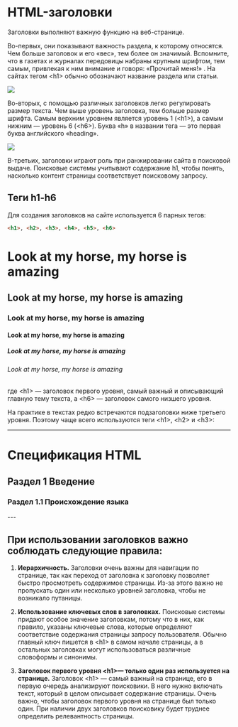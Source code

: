# HTML-заголовки

Заголовки выполняют важную функцию на веб-странице.

Во-первых, они показывают важность раздела, к которому относятся. Чем больше заголовок и его «вес», тем более он значимый. Вспомните, что в газетах и журналах передовицы набраны крупным шрифтом, тем самым, привлекая к ним внимание и говоря: «Прочитай меня!» . На сайтах тегом \<h1\> обычно обозначают название раздела или статьи. 

![](https://ucarecdn.com/f086fa96-16e2-4f66-9fa2-6a75cac3345f/)

Во-вторых, с помощью различных заголовков легко регулировать размер текста. Чем выше уровень заголовка, тем больше размер шрифта. Самым верхним уровнем является уровень 1 (\<h1\>), а самым нижним — уровень 6 (\<h6\>). Буква «h» в названии тега — это первая буква английского «heading».

![](https://ucarecdn.com/28f9a284-7a40-4f7d-988b-be19317f957a/)

В-третьих, заголовки играют роль при  ранжировании сайта в поисковой выдаче. Поисковые системы учитывают содержание h1, чтобы понять, насколько контент страницы соответствует поисковому запросу.

## Теги h1-h6 

Для создания заголовков на сайте используется 6 парных тегов: 

```html
<h1>, <h2>, <h3>, <h4>, <h5>, <h6>
```

<h1>Look at my horse, my horse is amazing</h1>
<h2>Look at my horse, my horse is amazing</h2>
<h3>Look at my horse, my horse is amazing</h3>
<h4>Look at my horse, my horse is amazing</h4>
<h5>Look at my horse, my horse is amazing</h5>
<h6>Look at my horse, my horse is amazing</h6>

где \<h1\> — заголовок первого уровня, самый важный и описывающий главную тему текста, а \<h6\> — заголовок самого низшего уровня. 

На практике в текстах редко встречаются подзаголовки ниже третьего уровня. Поэтому чаще всего используются теги \<h1\>, \<h2\> и \<h3\>: 

---
<h1>Спецификация HTML</h1>
<h2>Раздел 1 Введение</h2>
<h3>Раздел 1.1 Происхождение языка</h3>
---

## При использовании заголовков важно соблюдать следующие правила: 

1. **Иерархичность.** Заголовки очень важны для навигации по странице, так как переход от заголовка к заголовку позволяет быстро просмотреть содержимое страницы. Из-за этого важно не пропускать один или несколько уровней заголовка, чтобы не возникало путаницы.

2. **Использование ключевых слов в заголовках.** Поисковые системы придают особое значение заголовкам, потому что в них, как правило, указаны ключевые слова, которые определяют соответствие содержания страницы запросу пользователя. Обычно главный ключ  пишется в \<h1\> в самом начале страницы, а в остальных заголовках могут использоваться различные словоформы и синонимы. 

3. **Заголовок первого уровня \<h1\>— только один раз используется на странице.** Заголовок \<h1\> — самый важный на странице, его в первую очередь анализируют поисковики. В него нужно включать текст, который в целом описывает содержание страницы. Очень важно, чтобы заголовок первого уровня на странице был только один. При наличии двух заголовков поисковику будет труднее определить релевантность страницы.
